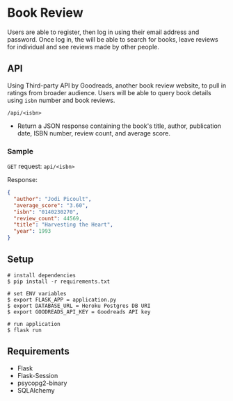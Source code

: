 # Book Review

Users are able to register, then log in using their email address and password.
Once log in, the will be able to search for books, leave reviews for individual
and see reviews made by other people.

## API
Using Third-party API by Goodreads, another book review website, to pull in
ratings from broader audience. Users will be able to query book details using
`isbn` number and book reviews.

`/api/<isbn>`
- Return a JSON response containing the book's title, author, publication date,
ISBN number, review count, and average score.

### Sample
`GET` request: `api/<isbn>`

Response:
```json
{
  "author": "Jodi Picoult",
  "average_score": "3.60",
  "isbn": "0140230270",
  "review_count": 44569,
  "title": "Harvesting the Heart",
  "year": 1993
}
```

## Setup
```
# install dependencies
$ pip install -r requirements.txt

# set ENV variables
$ export FLASK_APP = application.py
$ export DATABASE_URL = Heroku Postgres DB URI
$ export GOODREADS_API_KEY = Goodreads API key

# run application
$ flask run
```

## Requirements
- Flask
- Flask-Session
- psycopg2-binary
- SQLAlchemy
